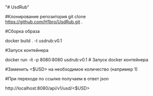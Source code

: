 "# UsdRub" 

#Клонирование репозитория
git clone https://github.com/H1bro/UsdRub.git .   


#Сборка образа

docker build . -t usdrub:v0.1                     


#Запуск контейнера

docker run -it -p 8080:8080 usdrub:v0.1           # Запуск docker контейнера                 


#Заменить <$USD> на необходимое количество (например 1)

#При переходе по ссылке получаем в ответ json 

http://localhost:8080/api/v1/usd/<$USD>                 

